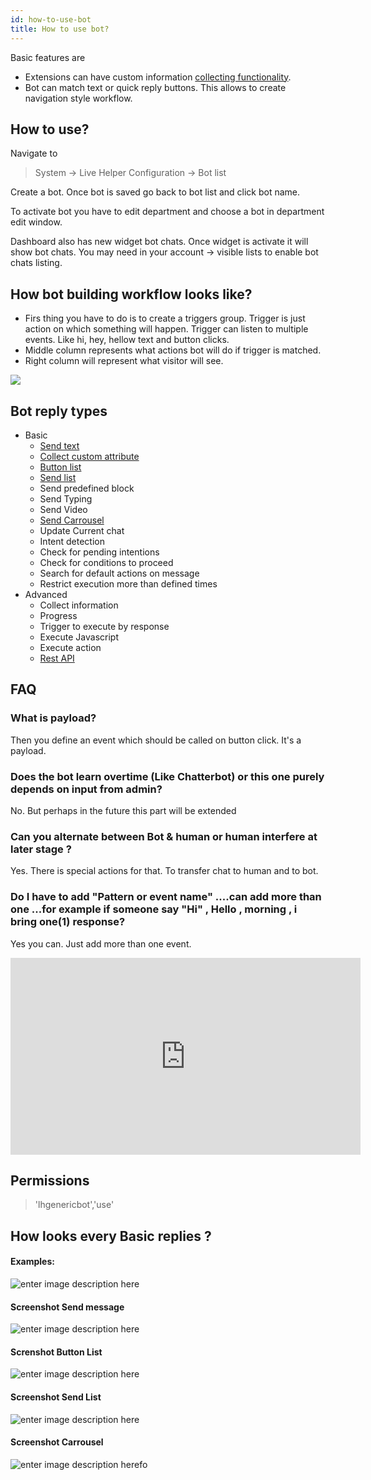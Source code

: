 ```yaml
---
id: how-to-use-bot
title: How to use bot?
---
```


Basic features are

*   Extensions can have custom information [collecting functionality](bot/collecting-information.md).
*   Bot can match text or quick reply buttons. This allows to create navigation style workflow.

## How to use?

Navigate to 

> System -> Live Helper Configuration -> Bot list

Create a bot. Once bot is saved go back to bot list and click bot name.

To activate bot you have to edit department and choose a bot in department edit window.

Dashboard also has new widget bot chats. Once widget is activate it will show bot chats. You may need in your account -> visible lists to enable bot chats listing.

## How bot building workflow looks like?

* Firs thing you have to do is to create a triggers group. Trigger is just action on which something will happen. Trigger can listen to multiple events. Like hi, hey, hellow text and button clicks.
* Middle column represents what actions bot will do if trigger is matched.
* Right column will represent what visitor will see.

![](/img/bot/bot-building-workflow.png)

## Bot reply types

* Basic
    * [Send text](bot/text.md) 
    * [Collect custom attribute](bot/collecting-information.md)
    * [Button list](bot/button-list.md)
    * [Send list](bot/list.md)
    * Send predefined block
    * Send Typing
    * Send Video
    * [Send Carrousel](bot/carousel.md)
    * Update Current chat
    * Intent detection
    * Check for pending intentions
    * Check for conditions to proceed
    * Search for default actions on message
    * Restrict execution more than defined times
* Advanced
    * Collect information
    * Progress
    * Trigger to execute by response
    * Execute Javascript
    * Execute action
    * [Rest API](bot/rest-api.md)
    
    
## FAQ

### What is payload?

Then you define an event which should be called on button click. It's a payload.

### Does the bot learn overtime (Like Chatterbot) or this one purely depends on input from admin?

No. But perhaps in the future this part will be extended

### Can you alternate between Bot & human or human interfere at later stage ?

Yes. There is special actions for that. To transfer chat to human and to bot.

### Do I have to add "Pattern or event name" ....can add more than one ...for example if someone say "Hi" , Hello , morning , i bring one(1) response?

Yes you can. Just add more than one event.
 
<iframe allow="accelerometer; autoplay; encrypted-media; gyroscope; picture-in-picture" allowfullscreen="" height="315" frameborder="0" src="https://www.youtube.com/embed/Ibli7-HadYs" width="560"></iframe>

## Permissions

> 'lhgenericbot','use'

## How looks every Basic replies ?

#### Examples:

![enter image description here](https://s6.gifyu.com/images/specials.gif)

#### Screenshot Send message 
![enter image description here](https://i.paste.pics/95ba96acef8aec20932942b84a3c2d8b.png)

#### Screnshot Button List
![enter image description here](https://i.paste.pics/4fc2a8f88f4fbb4252da61f9edfa2578.png)
#### Screenshot Send List
![enter image description here](https://i.paste.pics/cfd4f6dc2e3f5eca276589652d6a2aa1.png)
#### Screenshot Carrousel
![enter image description here](https://i.paste.pics/df4a9dd6babc37842ccfce44639e7b89.png)fo
